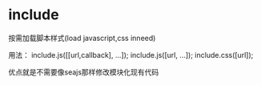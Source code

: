 # include
按需加载脚本样式(load javascript,css inneed)

用法：
include.js([[url,callback], ...]);  include.js([url, ...]);
include.css([url]);

优点就是不需要像seajs那样修改模块化现有代码
